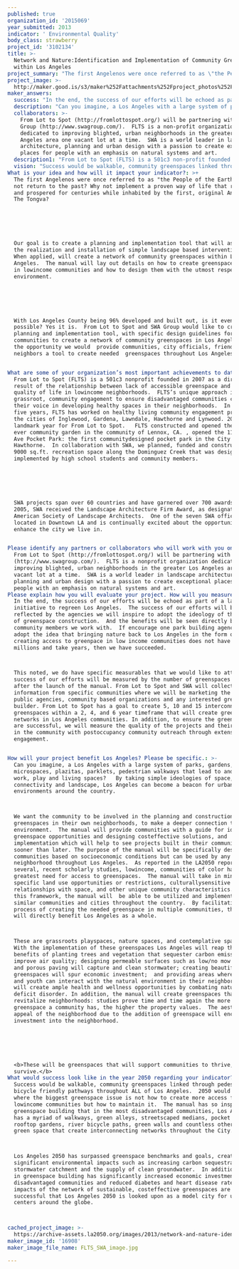 ```yaml
---
published: true
organization_id: '2015069'
year_submitted: 2013
indicator: ' Environmental Quality'
body_class: strawberry
project_id: '3102134'
title: >-
  Network and Nature:Identification and Implementation of Community Green Spaces
  within Los Angeles
project_summary: "The first Angelenos were once referred to as \"the People of the Earth\".  Why not return to the past? Why not implement a proven way of life that reigned and prospered for centuries while inhabited by the first, original Angelenos:  The Tongva? \r\n\r\nOur goal is to create a planning and implementation tool that will assist in the realization and installation of simple landscape based interventions.  When applied, will create a network of community greenspaces within Los Angeles.  The manual will lay out details on how to create greenspace networks in low-income communities and how to design them with the utmost respect to the environment.\r\n\r\nWith Los Angeles County being 96% developed and built out, is it even possible? Yes it is.  From Lot to Spot and SWA Group would like to create a planning and implementation tool, with specific design guidelines for specific communities to create a network of community greenspaces in Los Angeles. Given the opportunity we would  provide communities, city officials, friends and neighbors a tool to create needed  greenspaces throughout Los Angeles.  \r\n"
project_image: >-
  http://maker.good.is/s3/maker%252Fattachments%252Fproject_photos%252Fimages%252F16908%252Fdisplay%252FFLTS_SWA_image.jpg=c570x385
maker_answers:
  success: "In the end, the success of our efforts will be echoed as part of a larger initiative to re-green Los Angeles.  The success of our efforts will be reflected by the agencies we will inspire to adopt the ideology of this level of greenspace construction.  And the benefits will be seen directly by the community members we work with.  If encourage one park building agency  to adopt the idea that bringing nature back to Los Angeles in the form of creating access to greenpace in low income communities does not have to cost millions and take years, then we have succeeded. \r\nThis noted, we do have specific measurables that we would like to attain. The success of our efforts will be measured by the number of greenspaces created after the launch of the manual. From Lot to Spot and SWA will collect baseline information from specific communities where we will be marketing the manual to public agencies, community based organizations and any interested green space builder. From Lot to Spot has a goal to create 5, 10 and 15 interconnected greenspaces within a 2, 4, and 6 year timeframe that will create green networks in Los Angeles communities. In addition, to ensure the greenspaces are successful, we will measure the quality of the projects and their impact in the community with post-occupancy community outreach through extensive engagement.\r\n"
  description: "Can you imagine, a Los Angeles with a large system of parks, gardens, micro-spaces, plazitas, parklets, pedestrian walkways that lead to and from work, play and living spaces?   By taking simple ideologies of space, connectivity and landscape, Los Angeles can become a beacon for urban environments around the country.  \r\nWe want the community to be involved in the planning and construction of greenspaces in their own neighborhoods, to make a deeper connection to their environment.  The manual will provide communities with a guide for identifying greenspace opportunities and designing cost-effective solutions, and implementation which will help to see projects built in their communities much sooner than later. The purpose of the manual will be specifically designed for communities based on socio-economic conditions but can be used by any neighborhood throughout Los Angeles.  As reported in the LA2050 report and several, recent scholarly studies, low-income, communities of color have the greatest need for access to greenspaces.  The manual will take in mind specific land use opportunities or restrictions, culturally-sensitive relationships with space, and other unique community characteristics.  With this framework, the manual will  be able to be utilized and implemented in similar communities and cities throughout the country.  By facilitating the process of creating the needed greenspace in multiple communities, the manual will directly benefit Los Angeles as a whole. \r\nThese are grassroots playspaces, nature spaces, and contemplative spaces.  With the implementation of these greenspaces Los Angeles will reap the benefits of planting trees and vegetation that sequester carbon emissions and improve air quality; designing permeable surfaces such as low/no mow grasses and porous paving will capture and clean stormwater; creating beautiful, clean greenspaces will spur economic investment;  and providing areas where adults and youth can interact with the natural environment in their neighborhoods will create ample health and wellness opportunities by combating nature deficit disorder. In addition, the manual will create greenspaces that will revitalize neighborhoods: studies prove time and time again the more greenspace a community has, the higher the property values.  The aesthetic appeal of the neighborhood due to the addition of greenspace will encourage investment into the neighborhood.\r\n\r\n<b>These will be greenspaces that will support communities to thrive, not just survive.</b>   "
  collaborators: >-
    From Lot to Spot (http://fromlottospot.org/) will be partnering with SWA
    Group (http://www.swagroup.com/).  FLTS is a non-profit organization
    dedicated to improving blighted, urban neighborhoods in the greater Los
    Angeles area one vacant lot at a time.  SWA is a world leader in landscape
    architecture, planning and urban design with a passion to create exceptional
    places for people with an emphasis on natural systems and art.
  description1: "From Lot to Spot (FLTS) is a 501c3 non-profit founded in 2007 as a direct result of the relationship between lack of accessible greenspace and the quality of life in low-income neighborhoods.  FLTS’s unique approach involves grass-root, community engagement to ensure disadvantaged communities contribute their voice in developing healthy spaces in their neighborhoods.  In the last five years, FLTS has worked on healthy living community engagement projects in the cities of Inglewood, Gardena, Lawndale, Hawthorne and Lynwood. 2012 was a landmark year for From Lot to Spot.   FLTS constructed and opened the first ever community garden in the community of Lennox, CA. , opened the 118th/Doty Ave Pocket Park: the first community-designed pocket park in the City of Hawthorne.  In collaboration with SWA, we planned, funded and constructed a 9000 sq.ft. recreation space along the Dominguez Creek that was designed and implemented by high school students and community members.\r\n\r\nSWA projects span over 60 countries and have garnered over 700 awards.  In 2005, SWA received the Landscape Architecture Firm Award, as designated by the American Society of Landscape Architects.  One of the seven SWA offices is located in Downtown LA and is continually excited about the opportunity to enhance the city we live in.\r\n"
  vision: "Success would be walkable, community greenspaces linked through pedestrian and bicycle friendly pathways throughout ALL of Los Angeles.  2050 would be a year where the biggest greenspace issue is not how to create more access for low-income communities but how to maintain it.  The manual has so inspired greenspace building that in the most disadvantaged communities, Los Angeles has a myriad of walkways, green alleys, streetscaped medians, pocket parks, roof-top gardens, river bicycle paths, green walls and countless other forms of green space that create interconnecting networks throughout the City. \r\nLos Angeles 2050 has surpassed greenspace benchmarks and goals, creating significant environmental impacts such as increasing carbon sequestration, stormwater catchment and the supply of clean groundwater.  In addition, surge in greenspace building has significantly increased economic investment in disadvantaged communities and reduced diabetes and heart disease rates.  The impacts of the network of sustainable, cost-effective greenspaces are so successful that Los Angeles 2050 is looked upon as a model city for urban centers around the globe.\r\n"
What is your idea and how will it impact your indicator?: >+
  The first Angelenos were once referred to as "the People of the Earth".  Why
  not return to the past? Why not implement a proven way of life that reigned
  and prospered for centuries while inhabited by the first, original Angelenos: 
  The Tongva? 






  Our goal is to create a planning and implementation tool that will assist in
  the realization and installation of simple landscape based interventions. 
  When applied, will create a network of community greenspaces within Los
  Angeles.  The manual will lay out details on how to create greenspace networks
  in lowincome communities and how to design them with the utmost respect to the
  environment.






  With Los Angeles County being 96% developed and built out, is it even
  possible? Yes it is.  From Lot to Spot and SWA Group would like to create a
  planning and implementation tool, with specific design guidelines for specific
  communities to create a network of community greenspaces in Los Angeles. Given
  the opportunity we would  provide communities, city officials, friends and
  neighbors a tool to create needed  greenspaces throughout Los Angeles.  


What are some of your organization’s most important achievements to date?: >+
  From Lot to Spot (FLTS) is a 501c3 nonprofit founded in 2007 as a direct
  result of the relationship between lack of accessible greenspace and the
  quality of life in lowincome neighborhoods.  FLTS’s unique approach involves
  grassroot, community engagement to ensure disadvantaged communities contribute
  their voice in developing healthy spaces in their neighborhoods.  In the last
  five years, FLTS has worked on healthy living community engagement projects in
  the cities of Inglewood, Gardena, Lawndale, Hawthorne and Lynwood. 2012 was a
  landmark year for From Lot to Spot.   FLTS constructed and opened the first
  ever community garden in the community of Lennox, CA. , opened the 118th/Doty
  Ave Pocket Park: the first communitydesigned pocket park in the City of
  Hawthorne.  In collaboration with SWA, we planned, funded and constructed a
  9000 sq.ft. recreation space along the Dominguez Creek that was designed and
  implemented by high school students and community members.






  SWA projects span over 60 countries and have garnered over 700 awards.  In
  2005, SWA received the Landscape Architecture Firm Award, as designated by the
  American Society of Landscape Architects.  One of the seven SWA offices is
  located in Downtown LA and is continually excited about the opportunity to
  enhance the city we live in.


Please identify any partners or collaborators who will work with you on this project.: >-
  From Lot to Spot (http://fromlottospot.org/) will be partnering with SWA Group
  (http://www.swagroup.com/).  FLTS is a nonprofit organization dedicated to
  improving blighted, urban neighborhoods in the greater Los Angeles area one
  vacant lot at a time.  SWA is a world leader in landscape architecture,
  planning and urban design with a passion to create exceptional places for
  people with an emphasis on natural systems and art.
Please explain how you will evaluate your project. How will you measure success?: >+
  In the end, the success of our efforts will be echoed as part of a larger
  initiative to regreen Los Angeles.  The success of our efforts will be
  reflected by the agencies we will inspire to adopt the ideology of this level
  of greenspace construction.  And the benefits will be seen directly by the
  community members we work with.  If encourage one park building agency  to
  adopt the idea that bringing nature back to Los Angeles in the form of
  creating access to greenpace in low income communities does not have to cost
  millions and take years, then we have succeeded. 



  This noted, we do have specific measurables that we would like to attain. The
  success of our efforts will be measured by the number of greenspaces created
  after the launch of the manual. From Lot to Spot and SWA will collect baseline
  information from specific communities where we will be marketing the manual to
  public agencies, community based organizations and any interested green space
  builder. From Lot to Spot has a goal to create 5, 10 and 15 interconnected
  greenspaces within a 2, 4, and 6 year timeframe that will create green
  networks in Los Angeles communities. In addition, to ensure the greenspaces
  are successful, we will measure the quality of the projects and their impact
  in the community with postoccupancy community outreach through extensive
  engagement.


How will your project benefit Los Angeles? Please be specific.: >-
  Can you imagine, a Los Angeles with a large system of parks, gardens,
  microspaces, plazitas, parklets, pedestrian walkways that lead to and from
  work, play and living spaces?   By taking simple ideologies of space,
  connectivity and landscape, Los Angeles can become a beacon for urban
  environments around the country.  



  We want the community to be involved in the planning and construction of
  greenspaces in their own neighborhoods, to make a deeper connection to their
  environment.  The manual will provide communities with a guide for identifying
  greenspace opportunities and designing costeffective solutions, and
  implementation which will help to see projects built in their communities much
  sooner than later. The purpose of the manual will be specifically designed for
  communities based on socioeconomic conditions but can be used by any
  neighborhood throughout Los Angeles.  As reported in the LA2050 report and
  several, recent scholarly studies, lowincome, communities of color have the
  greatest need for access to greenspaces.  The manual will take in mind
  specific land use opportunities or restrictions, culturallysensitive
  relationships with space, and other unique community characteristics.  With
  this framework, the manual will  be able to be utilized and implemented in
  similar communities and cities throughout the country.  By facilitating the
  process of creating the needed greenspace in multiple communities, the manual
  will directly benefit Los Angeles as a whole. 



  These are grassroots playspaces, nature spaces, and contemplative spaces. 
  With the implementation of these greenspaces Los Angeles will reap the
  benefits of planting trees and vegetation that sequester carbon emissions and
  improve air quality; designing permeable surfaces such as low/no mow grasses
  and porous paving will capture and clean stormwater; creating beautiful, clean
  greenspaces will spur economic investment;  and providing areas where adults
  and youth can interact with the natural environment in their neighborhoods
  will create ample health and wellness opportunities by combating nature
  deficit disorder. In addition, the manual will create greenspaces that will
  revitalize neighborhoods: studies prove time and time again the more
  greenspace a community has, the higher the property values.  The aesthetic
  appeal of the neighborhood due to the addition of greenspace will encourage
  investment into the neighborhood.






  <b>These will be greenspaces that will support communities to thrive, not just
  survive.</b>   
What would success look like in the year 2050 regarding your indicator?: >+
  Success would be walkable, community greenspaces linked through pedestrian and
  bicycle friendly pathways throughout ALL of Los Angeles.  2050 would be a year
  where the biggest greenspace issue is not how to create more access for
  lowincome communities but how to maintain it.  The manual has so inspired
  greenspace building that in the most disadvantaged communities, Los Angeles
  has a myriad of walkways, green alleys, streetscaped medians, pocket parks,
  rooftop gardens, river bicycle paths, green walls and countless other forms of
  green space that create interconnecting networks throughout the City. 



  Los Angeles 2050 has surpassed greenspace benchmarks and goals, creating
  significant environmental impacts such as increasing carbon sequestration,
  stormwater catchment and the supply of clean groundwater.  In addition, surge
  in greenspace building has significantly increased economic investment in
  disadvantaged communities and reduced diabetes and heart disease rates.  The
  impacts of the network of sustainable, costeffective greenspaces are so
  successful that Los Angeles 2050 is looked upon as a model city for urban
  centers around the globe.



cached_project_image: >-
  https://archive-assets.la2050.org/images/2013/network-and-nature-identification-and-implementation-of-community-green-spaces-within-los-angeles/maker.good.is/s3/maker%252Fattachments%252Fproject_photos%252Fimages%252F16908%252Fdisplay%252FFLTS_SWA_image.jpg=c570x385.jpg
maker_image_id: '16908'
maker_image_file_name: FLTS_SWA_image.jpg

---
```


